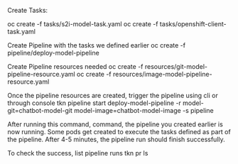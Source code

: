 Create Tasks:

oc create -f tasks/s2i-model-task.yaml
oc create -f tasks/openshift-client-task.yaml


Create Pipeline with the tasks we defined earlier
oc create -f pipeline/deploy-model-pipeline

Create Pipeline resources needed
oc create -f resources/git-model-pipeline-resource.yaml
oc create -f resources/image-model-pipeline-resource.yaml

Once the pipeline resources are created, trigger the pipeline using cli or through console
tkn pipeline start deploy-model-pipeline -r model-git=chatbot-model-git model-image=chatbot-model-image -s pipeline


After running this command, command, the pipeline you created earlier is now running. Some pods get created to execute the tasks defined as part of the pipeline. After 4-5 minutes, the pipeline run should finish successfully.

To check the success, list pipeline runs
tkn pr ls
